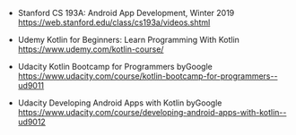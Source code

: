 - Stanford CS 193A: Android App Development, Winter 2019
https://web.stanford.edu/class/cs193a/videos.shtml

- Udemy Kotlin for Beginners: Learn Programming With Kotlin
https://www.udemy.com/kotlin-course/

- Udacity Kotlin Bootcamp for Programmers byGoogle
https://www.udacity.com/course/kotlin-bootcamp-for-programmers--ud9011

- Udacity Developing Android Apps with Kotlin byGoogle
https://www.udacity.com/course/developing-android-apps-with-kotlin--ud9012